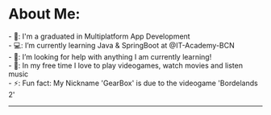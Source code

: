 <h1>About Me: </h1>
- 🏫: I'm a graduated in Multiplatform App Development <br>
- 💻: I’m currently learning Java & SpringBoot at @IT-Academy-BCN <br>
- 🤖: I’m looking for help with anything I am currently learning! <br>
- 👾: In my free time I love to play videogames, watch movies and listen music <br>
- ⚡: Fun fact: My Nickname 'GearBox' is due to the videogame 'Bordelands 2' <br>
<hr>
